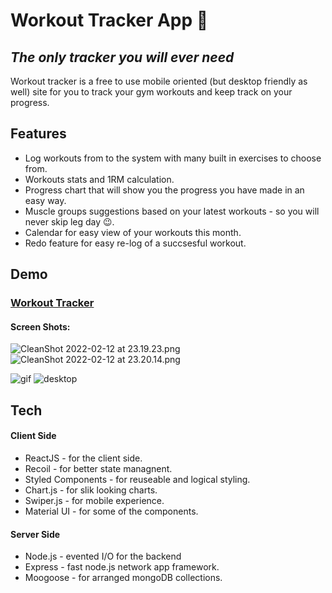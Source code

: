 # Workout Tracker App 💪
## _The only tracker you will ever need_


Workout tracker is a free to use mobile oriented (but desktop friendly as well) site for you to
track your gym workouts and keep track on your progress.

## Features

- Log workouts from to the system with many built in exercises to choose from.
- Workouts stats and 1RM calculation.
- Progress chart that will show you the progress you have made in an easy way.
- Muscle groups suggestions based on your latest workouts - so you will never skip leg day 😉.
- Calendar for easy view of your workouts this month.
- Redo feature for easy re-log of a succsesful workout.

## Demo
### [Workout Tracker](https://workout-tracker-sa.netlify.app/)
#### Screen Shots: 
![CleanShot 2022-02-12 at 23.19.23.png](https://www.dropbox.com/s/c137018y2swfz0r/CleanShot%202022-02-12%20at%2023.19.23.png?dl=0&raw=1)     ![CleanShot 2022-02-12 at 23.20.14.png](https://www.dropbox.com/s/dw7j4i6js1l4lzb/CleanShot%202022-02-12%20at%2023.20.14.png?dl=0&raw=1)

![gif](https://www.dropbox.com/s/gi5dra8d0hw1fbz/ezgif.com-gif-maker%20%282%29.gif?dl=0&raw=1)
![desktop](https://www.dropbox.com/s/uo18fdvrhlkmtii/12%20copy.png?dl=0&raw=1)



## Tech

####  Client Side
- ReactJS - for the client side.
- Recoil - for better state managnent.
- Styled Components - for reuseable and logical styling.
- Chart.js - for slik looking charts.
- Swiper.js - for mobile experience.
- Material UI - for some of the components.

####  Server Side
- Node.js - evented I/O for the backend
- Express - fast node.js network app framework.
- Moogoose - for arranged mongoDB collections.



